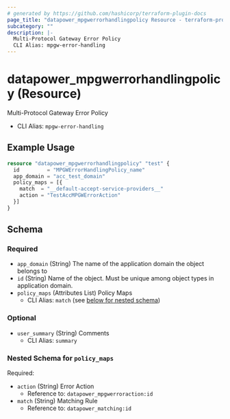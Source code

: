 ```yaml
---
# generated by https://github.com/hashicorp/terraform-plugin-docs
page_title: "datapower_mpgwerrorhandlingpolicy Resource - terraform-provider-datapower"
subcategory: ""
description: |-
  Multi-Protocol Gateway Error Policy
  CLI Alias: mpgw-error-handling
---
```


# datapower_mpgwerrorhandlingpolicy (Resource)

Multi-Protocol Gateway Error Policy
  - CLI Alias: `mpgw-error-handling`

## Example Usage

```terraform
resource "datapower_mpgwerrorhandlingpolicy" "test" {
  id         = "MPGWErrorHandlingPolicy_name"
  app_domain = "acc_test_domain"
  policy_maps = [{
    match  = "__default-accept-service-providers__"
    action = "TestAccMPGWErrorAction"
  }]
}
```

<!-- schema generated by tfplugindocs -->
## Schema

### Required

- `app_domain` (String) The name of the application domain the object belongs to
- `id` (String) Name of the object. Must be unique among object types in application domain.
- `policy_maps` (Attributes List) Policy Maps
  - CLI Alias: `match` (see [below for nested schema](#nestedatt--policy_maps))

### Optional

- `user_summary` (String) Comments
  - CLI Alias: `summary`

<a id="nestedatt--policy_maps"></a>
### Nested Schema for `policy_maps`

Required:

- `action` (String) Error Action
  - Reference to: `datapower_mpgwerroraction:id`
- `match` (String) Matching Rule
  - Reference to: `datapower_matching:id`
